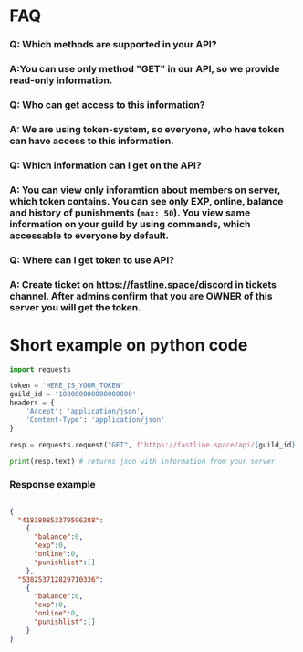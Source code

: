 # FAQ

### Q: Which methods are supported in your API?
### A:You can use only method "GET" in our API, so we provide read-only information.

### Q: Who can get access to this information?
### A: We are using token-system, so everyone, who have token can have access to this information.

### Q: Which information can I get on the API?
### A: You can view only inforamtion about members on server, which token contains. You can see only EXP, online, balance and history of punishments (`max: 50`). You view same information on your guild by using commands, which accessable to everyone by default.

### Q: Where can I get token to use API?
### A: Create ticket on https://fastline.space/discord in tickets channel. After admins confirm that you are OWNER of this server you will get the token.

# Short example on python code

```py
import requests

token = 'HERE_IS_YOUR_TOKEN'
guild_id = '100000000000000000'
headers = {
    'Accept': 'application/json',
    'Content-Type': 'application/json'
}

resp = requests.request("GET", f'https://fastline.space/api/{guild_id}', headers=headers, data={"token": token})

print(resp.text) # returns json with information from your server

```

### Response example

```json

{
  "418380853379596288":
    {
      "balance":0,
      "exp":0,
      "online":0,
      "punishlist":[]
    },
  "538253712829710336":
    {
      "balance":0,
      "exp":0,
      "online":0,
      "punishlist":[]
    }
}

```
